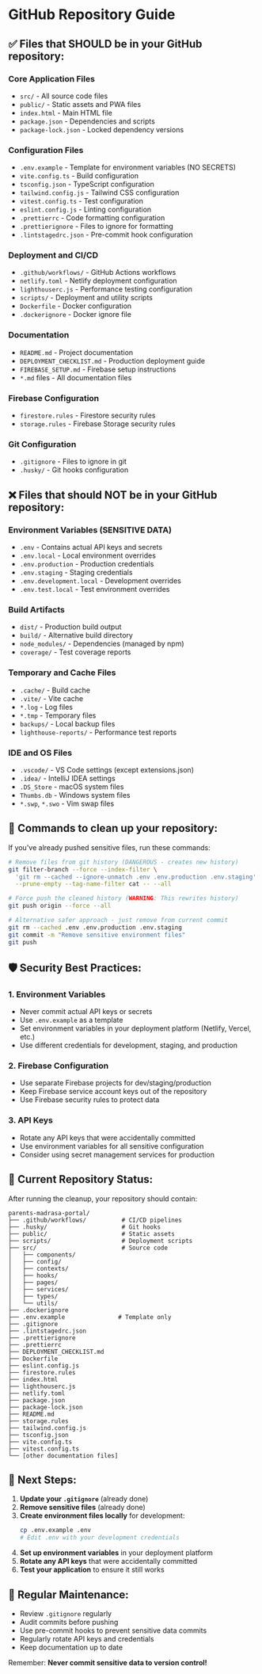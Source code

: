 # GitHub Repository Guide

## ✅ Files that SHOULD be in your GitHub repository:

### Core Application Files
- `src/` - All source code files
- `public/` - Static assets and PWA files
- `index.html` - Main HTML file
- `package.json` - Dependencies and scripts
- `package-lock.json` - Locked dependency versions

### Configuration Files
- `.env.example` - Template for environment variables (NO SECRETS)
- `vite.config.ts` - Build configuration
- `tsconfig.json` - TypeScript configuration
- `tailwind.config.js` - Tailwind CSS configuration
- `vitest.config.ts` - Test configuration
- `eslint.config.js` - Linting configuration
- `.prettierrc` - Code formatting configuration
- `.prettierignore` - Files to ignore for formatting
- `.lintstagedrc.json` - Pre-commit hook configuration

### Deployment and CI/CD
- `.github/workflows/` - GitHub Actions workflows
- `netlify.toml` - Netlify deployment configuration
- `lighthouserc.js` - Performance testing configuration
- `scripts/` - Deployment and utility scripts
- `Dockerfile` - Docker configuration
- `.dockerignore` - Docker ignore file

### Documentation
- `README.md` - Project documentation
- `DEPLOYMENT_CHECKLIST.md` - Production deployment guide
- `FIREBASE_SETUP.md` - Firebase setup instructions
- `*.md` files - All documentation files

### Firebase Configuration
- `firestore.rules` - Firestore security rules
- `storage.rules` - Firebase Storage security rules

### Git Configuration
- `.gitignore` - Files to ignore in git
- `.husky/` - Git hooks configuration

## ❌ Files that should NOT be in your GitHub repository:

### Environment Variables (SENSITIVE DATA)
- `.env` - Contains actual API keys and secrets
- `.env.local` - Local environment overrides
- `.env.production` - Production credentials
- `.env.staging` - Staging credentials
- `.env.development.local` - Development overrides
- `.env.test.local` - Test environment overrides

### Build Artifacts
- `dist/` - Production build output
- `build/` - Alternative build directory
- `node_modules/` - Dependencies (managed by npm)
- `coverage/` - Test coverage reports

### Temporary and Cache Files
- `.cache/` - Build cache
- `.vite/` - Vite cache
- `*.log` - Log files
- `*.tmp` - Temporary files
- `backups/` - Local backup files
- `lighthouse-reports/` - Performance test reports

### IDE and OS Files
- `.vscode/` - VS Code settings (except extensions.json)
- `.idea/` - IntelliJ IDEA settings
- `.DS_Store` - macOS system files
- `Thumbs.db` - Windows system files
- `*.swp`, `*.swo` - Vim swap files

## 🔧 Commands to clean up your repository:

If you've already pushed sensitive files, run these commands:

```bash
# Remove files from git history (DANGEROUS - creates new history)
git filter-branch --force --index-filter \
  'git rm --cached --ignore-unmatch .env .env.production .env.staging' \
  --prune-empty --tag-name-filter cat -- --all

# Force push the cleaned history (WARNING: This rewrites history)
git push origin --force --all

# Alternative safer approach - just remove from current commit
git rm --cached .env .env.production .env.staging
git commit -m "Remove sensitive environment files"
git push
```

## 🛡️ Security Best Practices:

### 1. Environment Variables
- Never commit actual API keys or secrets
- Use `.env.example` as a template
- Set environment variables in your deployment platform (Netlify, Vercel, etc.)
- Use different credentials for development, staging, and production

### 2. Firebase Configuration
- Use separate Firebase projects for dev/staging/production
- Keep Firebase service account keys out of the repository
- Use Firebase security rules to protect data

### 3. API Keys
- Rotate any API keys that were accidentally committed
- Use environment variables for all sensitive configuration
- Consider using secret management services for production

## 📝 Current Repository Status:

After running the cleanup, your repository should contain:

```
parents-madrasa-portal/
├── .github/workflows/          # CI/CD pipelines
├── .husky/                     # Git hooks
├── public/                     # Static assets
├── scripts/                    # Deployment scripts
├── src/                        # Source code
│   ├── components/
│   ├── config/
│   ├── contexts/
│   ├── hooks/
│   ├── pages/
│   ├── services/
│   ├── types/
│   └── utils/
├── .dockerignore
├── .env.example               # Template only
├── .gitignore
├── .lintstagedrc.json
├── .prettierignore
├── .prettierrc
├── DEPLOYMENT_CHECKLIST.md
├── Dockerfile
├── eslint.config.js
├── firestore.rules
├── index.html
├── lighthouserc.js
├── netlify.toml
├── package.json
├── package-lock.json
├── README.md
├── storage.rules
├── tailwind.config.js
├── tsconfig.json
├── vite.config.ts
├── vitest.config.ts
└── [other documentation files]
```

## 🚀 Next Steps:

1. **Update your `.gitignore`** (already done)
2. **Remove sensitive files** (already done)
3. **Create environment files locally** for development:
   ```bash
   cp .env.example .env
   # Edit .env with your development credentials
   ```
4. **Set up environment variables** in your deployment platform
5. **Rotate any API keys** that were accidentally committed
6. **Test your application** to ensure it still works

## 🔄 Regular Maintenance:

- Review `.gitignore` regularly
- Audit commits before pushing
- Use pre-commit hooks to prevent sensitive data commits
- Regularly rotate API keys and credentials
- Keep documentation up to date

Remember: **Never commit sensitive data to version control!**